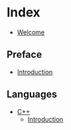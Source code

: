 # Index

* [Welcome](welcome.md)

## Preface

* [Introduction](intro.md)

## Languages

* [C++](languages/cpp/README.md)
  * [Introduction](languages/cpp/intro.md)
